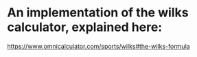 # An implementation of the wilks calculator, explained here:

https://www.omnicalculator.com/sports/wilks#the-wilks-formula